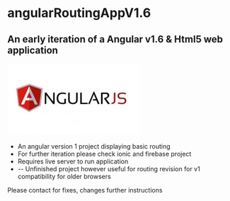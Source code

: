 # angularRoutingAppV1.6

<h2>An early iteration of a Angular v1.6 & Html5 web application</h2>

<img src="https://github.com/fabianfranklinhuffstead/angularRoutingAppV1.6/blob/master/images/angularjs.jpg">

<ul>
  <li>An angular version 1 project displaying basic routing</li>
  <li>For further iteration please check ionic and firebase project</li>
  <li>Requires live server to run application</li>
  <li> -- Unfinished project however useful for routing revision for v1 compatibility for older browsers</li>
</ul>
<p>Please contact for fixes, changes further instructions</p>
